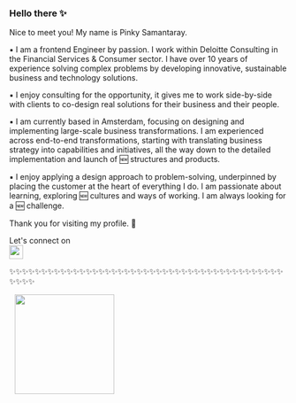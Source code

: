 ### Hello there :sparkles: 

Nice to meet you! My name is Pinky Samantaray. 

:black_small_square: I am a frontend Engineer by passion. I work within Deloitte Consulting in the Financial Services & Consumer sector. I have over 10 years of experience solving complex problems by developing innovative, sustainable business and technology solutions. 
 
:black_small_square: I enjoy consulting for the opportunity, it gives me to work side-by-side with clients to co-design real solutions for their business and their people.

:black_small_square: I am currently based in Amsterdam, focusing on designing and implementing large-scale business transformations. I am experienced across end-to-end transformations, starting with translating business strategy into capabilities and initiatives, all the way down to the detailed implementation and launch of :new: structures and products. 

:black_small_square: I enjoy applying a design approach to problem-solving, underpinned by placing the customer at the heart of everything I do. I am passionate about learning, exploring :new: cultures and ways of working. I am always looking for a :new: challenge. 




Thank you for visiting my profile. :rocket:



Let's connect on <br>
    <a href="https://www.linkedin.com/in/pinkysamantaray"><img src="https://img.shields.io/badge/linkedin-%230077B5.svg?&style=for-the-badge&logo=linkedin&logoColor=white" height=25></a>



<!-- <p align="center">
  Visitor count<br>
  <img src="https://profile-counter.glitch.me/pinkysamantaray/count.svg" />
</p> -->


:sparkles::sparkles::sparkles::sparkles::sparkles::sparkles::sparkles::sparkles::sparkles::sparkles::sparkles::sparkles::sparkles::sparkles::sparkles::sparkles::sparkles::sparkles::sparkles::sparkles::sparkles::sparkles::sparkles::sparkles::sparkles::sparkles::sparkles::sparkles::sparkles::sparkles::sparkles::sparkles::sparkles::sparkles::sparkles::sparkles::sparkles::sparkles::sparkles::sparkles::sparkles::sparkles::sparkles::sparkles::sparkles::sparkles::sparkles:


<a href="https://github.com/pinkysamantaray">
  <img height="180em" style="max-width:45%;margin: 0 0 7px 10px;" src="https://github-readme-stats.vercel.app/api/top-langs/?username=pinkysamantaray&theme=buefy&layout=compact&hide=html,css,hack,ags%20script" />
</a>


<!-- ![Pinky's github stats](https://github-readme-stats.vercel.app/api?username=pinkysamantaray&theme=algolia&show_icons=true) -->

<!--
**pinkysamantaray/pinkysamantaray** is a ✨ _special_ ✨ repository because its `README.md` (this file) appears on your GitHub profile.

Here are some ideas to get you started:

- 🔭 I’m currently working on ...
- 🌱 I’m currently learning ...
- 👯 I’m looking to collaborate on ...
- 🤔 I’m looking for help with ...
- 💬 Ask me about ...
- 📫 How to reach me: ...
- 😄 Pronouns: ...
- ⚡ Fun fact: ...
-->
